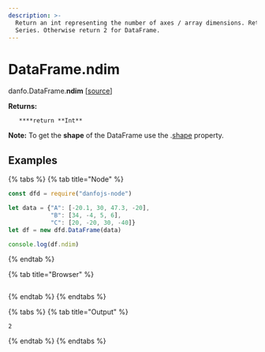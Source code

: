 ```yaml
---
description: >-
  Return an int representing the number of axes / array dimensions. Returns 1 if
  Series. Otherwise return 2 for DataFrame.
---
```


# DataFrame.ndim

danfo.DataFrame.**ndim** \[[source](https://github.com/opensource9ja/danfojs/blob/eb5919d2cac34271fc3b725fa24aa3ad4eacde37/danfojs/src/core/generic.js#L290)\]

**Returns:**

       ****return **Int**

**Note:** To get the **shape** of the DataFrame use the .[shape](dataframe.shape.md) property.

## **Examples**

{% tabs %}
{% tab title="Node" %}
```javascript
const dfd = require("danfojs-node")

let data = {"A": [-20.1, 30, 47.3, -20],
            "B": [34, -4, 5, 6], 
            "C": [20, -20, 30, -40]}
let df = new dfd.DataFrame(data)

console.log(df.ndim)

```
{% endtab %}

{% tab title="Browser" %}
```

```
{% endtab %}
{% endtabs %}

{% tabs %}
{% tab title="Output" %}
```text
2
```
{% endtab %}
{% endtabs %}


